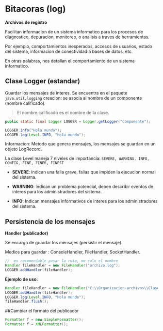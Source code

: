 # Bitacoras (log)

**Archivos de registro**

Facilitan informacion de un sistema informatico para los procesos de diagnostico, depuracion,
monitoreo, o analisis a traves de herramientas.

Por ejemplo, comportamientos inesperados, accesos de usuarios, estado del sistema, informacion
de conectividad a bases de datos, etc.

En otras palabras, nos detallan el comportamiento de un sistema informatico.

## Clase Logger (estandar)

Guardar los mensajes de interes. Se encuentra en el paquete `java.util,logging` creacion: se
asocia al nombre de un componente (nombre calificado).

> El nombre calificado es el nombre de la clase.


```java
public static final Logger LOGGER = Logger.getLogger("Componente");
```

```java
LOGGER.info("Hola mundo");
LOGGER.log(Level.INFO, "Hola mundo");
```

Informacion: Metodo que genera mensajes, los mensajes se guardan en un objeto LogRecord.

La clase Level maneja 7 niveles de importancia:
`SEVERE, WARNING, INFO, CONFIG, FINE, FINER, FINEST`

* **SEVERE**: Indican una falla grave, fallas que impiden la ejecucion normal del sistema.

* **WARNING**: Indican un problema potencial, deben describir eventos de interes para los
administradores del sistema.

* **INFO**: Indican mensajes informativos de interes para los administradores del sistema.

## Persistencia de los mensajes

**Handler (publicador)**

Se encarga de guardar los mensajes (persistir el mensaje).

Medios para guardar : ConsoleHandler, FileHandler, SocketHandler.

```java
//  es recomendable pasar la ruta, no solo el nombre
Handler fileHandler = new FileHandler("archivo.log");
LOGGER.addHandler(fileHandler);
```

**Ejemplo de uso:**

```java
Handler fileHandler = new FileHandler("C:\\Organizacion-archivos\\Clase-Java-12\\Archivos\\archivo.log");
LOGGER.addHandler(fileHandler);
LOGGER.log(Level.INFO, "Hola mundo");
fileHandler.flush();
```

##Cambiar el formato del publicador

```java
Formatter f = new SimpleFormatter();
Formatter f = XMLFormatter();
```

